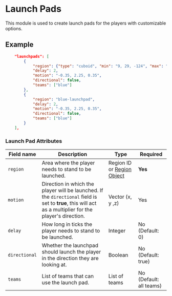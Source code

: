 # Launch Pads

This module is used to create launch pads for the players with customizable options.

## Example

```json
	"launchpads": [
		{
			"region": {"type": "cuboid", "min": "9, 29, -124", "max": "9, 29, -124"},
			"delay": 2,
			"motion": "-0.35, 2.25, 0.35",
			"directional": false,
			"teams": ["blue"]
		},
		{
			"region": "blue-launchpad",
			"delay": 2,
			"motion": "-0.35, 2.25, 0.35",
			"directional": false,
			"teams": ["blue"]
		}
	],
```

### Launch Pad Attributes

Field name | Description | Type | Required
--- | --- | --- | ---
`region` | Area where the player needs to stand to be launched. | Region ID or [Region Object](https://docs.warz.one/#/regions) | **Yes**
`motion` | Direction in which the player will be launched. If the `directional` field is set to **true**, this will act as a multiplier for the player's direction. | Vector (x, y ,z) | Yes
`delay` | How long in ticks the player needs to stand to be launched. | Integer | No (Default: 0)
`directional` | Whether the launchpad should launch the player in the direction they are looking at. | Boolean | No (Default: true)
`teams` | List of teams that can use the launch pad. | List of teams | No (Default: all teams)
